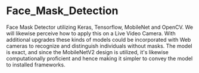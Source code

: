 # Face_Mask_Detection

Face Mask Detector utilizing Keras, Tensorflow, MobileNet and OpenCV. We will likewise perceive how to apply this on a
Live Video Camera. With additional upgrades these kinds of models could be incorporated with Web cameras to
recognize and distinguish individuals without masks. The model is exact, and since the MobileNetV2 design is utilized,
it's likewise computationally proficient and hence making it simpler to convey the model to installed frameworks. 
